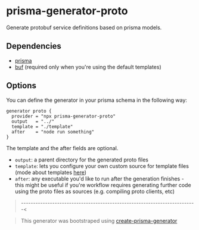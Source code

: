 # prisma-generator-proto

Generate protobuf service definitions based on prisma models. 

## Dependencies

- [prisma](https://www.prisma.io/docs/concepts/components/prisma-cli/installation)
- [buf](https://docs.buf.build/installation) (required only when you're using the default templates)

## Options

You can define the generator in your prisma schema in the following way:

```
generator proto {
  provider = "npx prisma-generator-proto"
  output   = "../"
  template = "./template"
  after    = "node run something"
}
```

The template and the after fields are optional. 

- `output`: a parent directory for the generated proto files
- `template`: lets you configure your own custom source for template files (mode about templates [here](./TEMPLATE.md))
- `after`: any executable you'd like to run after the generation finishes - this might be useful if you're workflow requires generating further code using the proto files as sources (e.g. compiling proto clients, etc)

>-------------------------------------------------------------------------<

> This generator was bootstraped using [create-prisma-generator](https://github.com/YassinEldeeb/create-prisma-generator)
